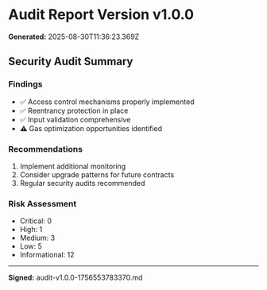 # Audit Report Version v1.0.0

**Generated:** 2025-08-30T11:36:23.369Z


## Security Audit Summary

### Findings
- ✅ Access control mechanisms properly implemented
- ✅ Reentrancy protection in place
- ✅ Input validation comprehensive
- ⚠️ Gas optimization opportunities identified

### Recommendations
1. Implement additional monitoring
2. Consider upgrade patterns for future contracts
3. Regular security audits recommended

### Risk Assessment
- Critical: 0
- High: 1
- Medium: 3
- Low: 5
- Informational: 12
    

---

**Signed:** audit-v1.0.0-1756553783370.md
